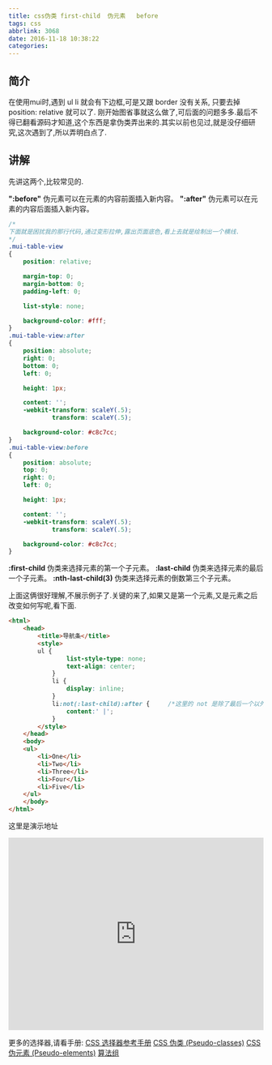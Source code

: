```yaml
---
title: css伪类 first-child  伪元素   before
tags: css
abbrlink: 3068
date: 2016-11-18 10:38:22
categories:
---
```


## 简介
  在使用mui时,遇到 ul li 就会有下边框,可是又跟 border 没有关系, 只要去掉 position: relative 就可以了. 刚开始图省事就这么做了,可后面的问题多多.最后不得已翻看源码才知道,这个东西是拿伪类弄出来的.其实以前也见过,就是没仔细研究,这次遇到了,所以弄明白点了.

## 讲解

先讲这两个,比较常见的.

**":before"** 伪元素可以在元素的内容前面插入新内容。
**":after"** 伪元素可以在元素的内容后面插入新内容。

```css
/*
下面就是困扰我的那行代码,通过变形拉伸,露出页面底色,看上去就是绘制出一个横线.
*/
.mui-table-view
{
    position: relative;

    margin-top: 0;
    margin-bottom: 0;
    padding-left: 0;

    list-style: none;

    background-color: #fff;
}
.mui-table-view:after
{
    position: absolute;
    right: 0;
    bottom: 0;
    left: 0;

    height: 1px;

    content: '';
    -webkit-transform: scaleY(.5);
            transform: scaleY(.5);

    background-color: #c8c7cc;
}
.mui-table-view:before
{
    position: absolute;
    top: 0;
    right: 0;
    left: 0;

    height: 1px;

    content: '';
    -webkit-transform: scaleY(.5);
            transform: scaleY(.5);

    background-color: #c8c7cc;
}
```
<!--more-->

**:first-child** 伪类来选择元素的第一个子元素。
**:last-child** 伪类来选择元素的最后一个子元素。
**:nth-last-child(3)** 伪类来选择元素的倒数第三个子元素。

上面这俩很好理解,不展示例子了.关键的来了,如果又是第一个元素,又是元素之后改变如何写呢,看下面.

```html
<html>
	<head>
		<title>导航条</title>
		<style>
		ul {
                list-style-type: none;
                text-align: center;
            }
            li {
                display: inline;
            }
            li:not(:last-child):after {     /*这里的 not 是除了最后一个以外,所有元素*/
                content:' |';
            }
		</style>
	</head>
	<body>
	<ul>
        <li>One</li>
        <li>Two</li>
        <li>Three</li>
        <li>Four</li>
        <li>Five</li>
    </ul>
	</body>
</html>
```
这里是演示地址
<iframe width="100%" height="380" src="http://code.hcharts.cn/test123/IHE0nk/share/result,html,css" allowfullscreen="allowfullscreen" frameborder="0"></iframe>


更多的选择器,请看手册:
[CSS 选择器参考手册](http://www.w3school.com.cn/cssref/css_selectors.asp)
[CSS 伪类 (Pseudo-classes)](http://www.w3school.com.cn/css/css_pseudo_classes.asp)
[CSS 伪元素 (Pseudo-elements)](http://www.w3school.com.cn/css/css_pseudo_elements.asp)
[算法组](http://suanfazu.com/t/css-not-last-child-after-selector/9330)
